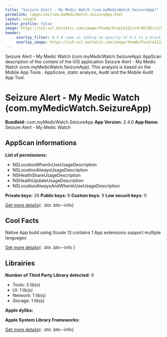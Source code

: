 ```yaml
---
title: "Seizure Alert - My Medic Watch (com.myMedicWatch.SeizureApp)"
permalink: /apps/ios/com.myMedicWatch.SeizureApp.html
layout: single
author_profile: false
image: https://is5-ssl.mzstatic.com/image/thumb/Purple122/v4/96/02/c1/9602c1e4-c99f-4ba8-d3e8-ea6734229d7a/AppIconSeizure-0-0-1x_U007emarketing-0-0-0-6-0-0-sRGB-0-0-0-GLES2_U002c0-512MB-85-220-0-0.png/512x512bb.jpg
header: 
     overlay_filter: 0.5 # same as adding an opacity of 0.5 to a black background
     overlay_image: https://is5-ssl.mzstatic.com/image/thumb/Purple122/v4/96/02/c1/9602c1e4-c99f-4ba8-d3e8-ea6734229d7a/AppIconSeizure-0-0-1x_U007emarketing-0-0-0-6-0-0-sRGB-0-0-0-GLES2_U002c0-512MB-85-220-0-0.png/512x512bb.jpg
---
```

Seizure Alert - My Medic Watch (com.myMedicWatch.SeizureApp) AppScan description of the content of the iOS application Seizure Alert - My Medic Watch (com.myMedicWatch.SeizureApp). This analysis is based on the Mobile App Tools : AppScore, static analysis, Audit and the Mobile Audit App Tool.

# Seizure Alert - My Medic Watch (com.myMedicWatch.SeizureApp)

**BundleId:** com.myMedicWatch.SeizureApp
**App Version:** 2.4.0
**App Name:** Seizure Alert - My Medic Watch


## AppScan informations 

**List of permissions:** 
- NSLocationWhenInUseUsageDescription
- NSLocationAlwaysUsageDescription
- NSHealthShareUsageDescription
- NSHealthUpdateUsageDescription
- NSLocationAlwaysAndWhenInUseUsageDescription
  
  
**Private keys:** 26
**Public keys:** 6
**Custom keys:** 9
**Low securit keys:** 0
  
[Get more details](/pricing.html){: .btn .btn--info}

## Cool Facts

Native App
build using Xcode 13
contains 1 App extensions
support multiple languages
  
[Get more details](/pricing.html){: .btn .btn--info }

## Librairies 
**Number of Third Party Library detected:** 9
- Tools: 3 lib(s)
- UI: 1 lib(s)
- Network: 1 lib(s)
- Storage: 1 lib(s)


**Apple dylibs:**


**Apple System Library Frameworks:**


  
[Get more details](/pricing.html){: .btn .btn--info}

